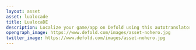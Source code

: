 ```yaml
---
layout: asset
asset: lualocade
title: LualocaDE
description: Localize your game/app on Defold using this autotranslator with convenient localization json files that supports entries
opengraph_image: https://www.defold.com/images/asset-nohero.jpg
twitter_image: https://www.defold.com/images/asset-nohero.jpg
---
```


